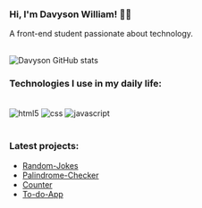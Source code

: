 ### Hi, I'm Davyson William! 🙋‍♂️ <br/>

A front-end student passionate about technology. <br/><br/>

![Davyson GitHub stats](https://github-readme-stats.vercel.app/api?username=davysonwss&show_icons=true&theme=dracula)<br/>

### Technologies I use in my daily life:

<div style="display: inline_block"><br/>
  <img align="center" alt="html5" src="https://img.shields.io/badge/HTML5-E34F26?style=for-the-badge&logo=html5&logoColor=white"/>
  <img align="center" alt="css" src="https://img.shields.io/badge/CSS-239120?&style=for-the-badge&logo=css3&logoColor=white"/>
  <img align="center" alt="javascript" src="https://img.shields.io/badge/JavaScript-F7DF1E?style=for-the-badge&logo=javascript&logoColor=black"/>
</div><br/>

### Latest projects:

- [Random-Jokes](https://github.com/davysonwss/random-jokes)
- [Palindrome-Checker](https://github.com/davysonwss/palindrome-checker)
- [Counter](https://github.com/davysonwss/counter)
- [To-do-App](https://github.com/Davysonwss/to-do-app)


